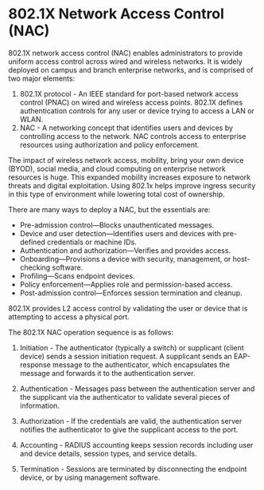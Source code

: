 # 802.1X Network Access Control (NAC)
802.1X network access control (NAC) enables administrators to provide uniform access control across wired and wireless networks. It is widely deployed on campus and branch enterprise networks, and is comprised of two major elements:

1. 802.1X protocol - An IEEE standard for port-based network access control (PNAC) on wired and wireless access points. 802.1X defines authentication controls for any user or device trying to access a LAN or WLAN.
2. NAC - A networking concept that identifies users and devices by controlling access to the network. NAC controls access to enterprise resources using authorization and policy enforcement.

The impact of wireless network access, mobility, bring your own device (BYOD), social media, and cloud computing on enterprise network resources is huge. This expanded mobility increases exposure to network threats and digital exploitation. Using 802.1x helps improve ingress security in this type of environment while lowering total cost of ownership.

There are many ways to deploy a NAC, but the essentials are:

* Pre-admission control—Blocks unauthenticated messages.
* Device and user detection—Identifies users and devices with pre-defined credentials or machine IDs.
* Authentication and authorization—Verifies and provides access.
* Onboarding—Provisions a device with security, management, or host-checking software.
* Profiling—Scans endpoint devices.
* Policy enforcement—Applies role and permission-based access.
* Post-admission control—Enforces session termination and cleanup.

802.1X provides L2 access control by validating the user or device that is attempting to access a physical port.

The 802.1X NAC operation sequence is as follows:

1. Initiation - The authenticator (typically a switch) or supplicant (client device) sends a session initiation request. A supplicant sends an EAP-response message to the authenticator, which encapsulates the message and forwards it to the authentication server.

2. Authentication - Messages pass between the authentication server and the supplicant via the authenticator to validate several pieces of information.

3. Authorization - If the credentials are valid, the authentication server notifies the authenticator to give the supplicant access to the port.

4. Accounting - RADIUS accounting keeps session records including user and device details, session types, and service details.

5. Termination - Sessions are terminated by disconnecting the endpoint device, or by using management software.